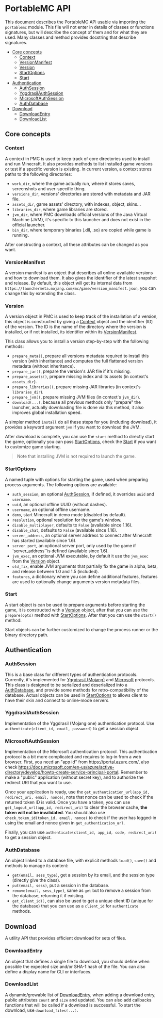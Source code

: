# PortableMC API

This document describes the PortableMC API usable via importing the `portablemc` module. This file will
not enter in details of classes or functions signatures, but will describe the concept of them and for
what they are used. Many classes and method provides docstring that describe signatures.

- [Core concepts](#core-concepts)
  - [Context](#context)
  - [VersionManifest](#versionmanifest)
  - [Version](#version)
  - [StartOptions](#startoptions)
  - [Start](#start)
- [Authentication](#authentication)
  - [AuthSession](#authsession)
  - [YggdrasilAuthSession](#yggdrasilauthsession)
  - [MicrosoftAuthSession](#microsoftauthsession)
  - [AuthDatabase](#authdatabase)
- [Download](#download)
  - [DownloadEntry](#downloadentry)
  - [DownloadList](#downloadlist)

## Core concepts

### Context
A context in PMC is used to keep track of core directories used to install and run Minecraft. It also
provides methods to list installed game versions or test if a specific version is existing. In current
version, a context stores paths to the following directories:
- `work_dir`, where the game actually run, where it stores saves, screenshots and 
  user-specific thing.
- `versions_dir`, versions' directories are stored with metadata and JAR file.
- `assets_dir`, game assets' directory, with indexes, object, skins...
- `libraries_dir`, where game libraries are stored.
- `jvm_dir`, where PMC downloads official versions of the Java Virtual Machine (JVM), it's specific
  to this launcher and does not exist in the official launcher.
- `bin_dir`, where temporary binaries (.dll, .so) are copied while game is running.

After constructing a context, all these attributes can be changed as you want.

### VersionManifest
A version manifest is an object that describes all online-available versions and how to download them. It also
gives the identifier of the latest snapshot and release. By default, this object will get its internal data
from `https://launchermeta.mojang.com/mc/game/version_manifest.json`, you can change this by extending the
class.

### Version
A version object in PMC is used to keep track of the installation of a version, this object is constructed
by giving a [Context](#context) object and the identifier (ID) of the version. The ID is the name of the 
directory where the version is installed, or if not installed, its identifier within its
[VersionManifest](#versionmanifest).

This class allows you to install a version step-by-step with the following methods:
- `prepare_meta()`, prepare all versions metadata required to install this version (with inheritance) and 
  computes the full flattened version metadata (without inheritance).
- `prepare_jar()`, prepare the version's JAR file if it's missing.
- `prepare_assets()`, prepare missing index and its assets (in context's `assets_dir`).
- `prepare_libraries()`, prepare missing JAR libraries (in context's `libraries_dir`).
- `prepare_jvm()`, prepare missing JVM files (in context's `jvm_dir`).
- `download(...)`, because all previous methods only "prepare" the launcher, actually downloading file is done via this
  method, it also improves global installation speed.

A simpler method `install` do all these steps for you (including download), it provides a keyword argument `jvm`
if you want to download the JVM.

After download is complete, you can use the `start` method to directly start the game, optionally you can pass
[StartOptions](#startoptions), check the [Start](#start) if you want to customize game starting.

> Note that installing JVM is not required to launch the game.

### StartOptions
A named tuple with options for starting the game, used when preparing process arguments. The following options
are available:
- `auth_session`, an optional [AuthSession](#authsession), if defined, it overrides `uuid` and `username`.
- `uuid`, an optional offline UUID (without dashes).
- `username`, an optional offline username.
- `demo`, start Minecraft in demo mode (disabled by default).
- `resolution`, optional resolution for the game's window.
- `disable_multiplayer`, defaults to `False` (available since 1.16).
- `disable_chat`, defaults to `False` (available since 1.16).
- `server_address`, an optional server address to connect after Minecraft has started (available since 1.6).
- `server_port`, an optional server port, only used by the game if `server_address``is defined (available since 1.6).
- `jvm_exec`, an optional JVM executable, by default it use the `jvm_exec` from the [Version](#version) object.
- `old_fix`, enable JVM arguments that partially fix the game in alpha, beta, and release between 1.0 and 1.5
  (included).
- `features`, a dictionary where you can define additional features, features are used to optionally change arguments
  version metadata files.

### Start
A start object is can be used to prepare arguments before starting the game, it is constructed with a 
[Version](#version) object, after that you can use the `prepare(opts)` method with [StartOptions](#startoptions).
After that you can use the `start()` method.

Start objects can be further customized to change the process runner or the binary directory path.

## Authentication

### AuthSession
This is a base class for different types of authentication protocols. Currently, it's implemented for
[Yggdrasil (Mojang)](#yggdrasilauthsession) and [Microsoft](#microsoftauthsession) protocols. This class 
is designed to be serialized and deserialized into a [AuthDatabase](#authdatabase), and provide some methods
for retro-compatibility of the database. Actual objects can be used in [StartOptions](#startoptions) to allows
client to have their skin and connect to online-mode servers.

### YggdrasilAuthSession
Implementation of the Yggdrasil (Mojang one) authentication protocol. Use `authenticate(client_id, email, password)`
to get a session object.

### MicrosoftAuthSession
Implementation of the Microsoft authentication protocol. This authentication protocol is a bit more complicated and
requires to log-in from a web browser. First, you need an "app id" from https://portal.azure.com/, also check
https://docs.microsoft.com/en-us/azure/active-directory/develop/howto-create-service-principal-portal. Remember to
make a "public" application (without secret key), and to authorize the redirect URI that you want to use.

Once your application is ready, use the `get_authentication_url(app_id, redirect_uri, email, nonce)`, note that
nonce can be used to check if the returned token ID is valid. Once you have a token, you can use 
`get_logout_url(app_id, redirect_uri)` to clear the browser cache, **the token will not be invalidated**.
You should also use `check_token_id(token_id, email, nonce)` to check if the user has logged-in using the
email and nonce given in `get_authentication_url`.

Finally, you can use `authenticate(client_id, app_id, code, redirect_uri)` to get a session object.

### AuthDatabase
An object linked to a database file, with explicit methods `load()`, `save()` and methods to manage its content:
- `get(email, sess_type)`, get a session by its email, and the session type (directly give the class).
- `put(email, sess)`, put a session in the database.
- `remove(email, sess_type)`, same as `get` but to remove a session from the database, returning it if existing.
- `get_client_id()`, can also be used to get a unique client ID (unique for the database) that you can use as a
  `client_id` for `authenticate` methods.

## Download
A utility API that provides efficient download for sets of files.

### DownloadEntry
An object that defines a single file to download, you should define when possible the expected size and/or SHA-1 hash
of the file. You can also define a display name for CLI or interfaces.

### DownloadList
A dynamic/growable list of [DownloadEntry](#downloadentry), when adding a download entry, public attributes `count`
and `size` and updated. You can also add callbacks functions that will be called if a download is successful. To
start the download, use `download_files(...)`.
